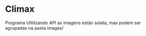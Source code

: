 # Climax
Programa Ultilizando API
as imagens estão solata, mas podem ser agrupadas na pasta images/
